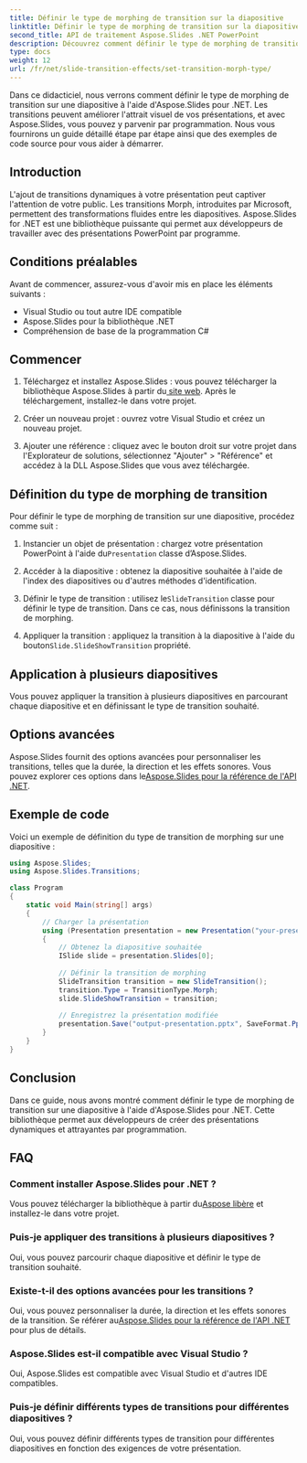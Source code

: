 ```yaml
---
title: Définir le type de morphing de transition sur la diapositive
linktitle: Définir le type de morphing de transition sur la diapositive
second_title: API de traitement Aspose.Slides .NET PowerPoint
description: Découvrez comment définir le type de morphing de transition sur les diapositives à l’aide d’Aspose.Slides pour .NET. Guide étape par étape avec des exemples de code. Améliorez vos présentations maintenant !
type: docs
weight: 12
url: /fr/net/slide-transition-effects/set-transition-morph-type/
---
```

Dans ce didacticiel, nous verrons comment définir le type de morphing de transition sur une diapositive à l'aide d'Aspose.Slides pour .NET. Les transitions peuvent améliorer l'attrait visuel de vos présentations, et avec Aspose.Slides, vous pouvez y parvenir par programmation. Nous vous fournirons un guide détaillé étape par étape ainsi que des exemples de code source pour vous aider à démarrer.

## Introduction
L'ajout de transitions dynamiques à votre présentation peut captiver l'attention de votre public. Les transitions Morph, introduites par Microsoft, permettent des transformations fluides entre les diapositives. Aspose.Slides for .NET est une bibliothèque puissante qui permet aux développeurs de travailler avec des présentations PowerPoint par programme.

## Conditions préalables
Avant de commencer, assurez-vous d'avoir mis en place les éléments suivants :
- Visual Studio ou tout autre IDE compatible
- Aspose.Slides pour la bibliothèque .NET
- Compréhension de base de la programmation C#

## Commencer
1.  Téléchargez et installez Aspose.Slides : vous pouvez télécharger la bibliothèque Aspose.Slides à partir du[ site web](https://releases.aspose.com/slides/net/). Après le téléchargement, installez-le dans votre projet.

2. Créer un nouveau projet : ouvrez votre Visual Studio et créez un nouveau projet.

3. Ajouter une référence : cliquez avec le bouton droit sur votre projet dans l'Explorateur de solutions, sélectionnez "Ajouter" > "Référence" et accédez à la DLL Aspose.Slides que vous avez téléchargée.

## Définition du type de morphing de transition
Pour définir le type de morphing de transition sur une diapositive, procédez comme suit :

1.  Instancier un objet de présentation : chargez votre présentation PowerPoint à l'aide du`Presentation` classe d’Aspose.Slides.

2. Accéder à la diapositive : obtenez la diapositive souhaitée à l'aide de l'index des diapositives ou d'autres méthodes d'identification.

3.  Définir le type de transition : utilisez le`SlideTransition` classe pour définir le type de transition. Dans ce cas, nous définissons la transition de morphing.

4.  Appliquer la transition : appliquez la transition à la diapositive à l'aide du bouton`Slide.SlideShowTransition` propriété.

## Application à plusieurs diapositives
Vous pouvez appliquer la transition à plusieurs diapositives en parcourant chaque diapositive et en définissant le type de transition souhaité.

## Options avancées
 Aspose.Slides fournit des options avancées pour personnaliser les transitions, telles que la durée, la direction et les effets sonores. Vous pouvez explorer ces options dans le[Aspose.Slides pour la référence de l'API .NET](https://reference.aspose.com/slides/net/).

## Exemple de code
Voici un exemple de définition du type de transition de morphing sur une diapositive :

```csharp
using Aspose.Slides;
using Aspose.Slides.Transitions;

class Program
{
    static void Main(string[] args)
    {
        // Charger la présentation
        using (Presentation presentation = new Presentation("your-presentation.pptx"))
        {
            // Obtenez la diapositive souhaitée
            ISlide slide = presentation.Slides[0];
            
            // Définir la transition de morphing
            SlideTransition transition = new SlideTransition();
            transition.Type = TransitionType.Morph;
            slide.SlideShowTransition = transition;
            
            // Enregistrez la présentation modifiée
            presentation.Save("output-presentation.pptx", SaveFormat.Pptx);
        }
    }
}
```

## Conclusion
Dans ce guide, nous avons montré comment définir le type de morphing de transition sur une diapositive à l'aide d'Aspose.Slides pour .NET. Cette bibliothèque permet aux développeurs de créer des présentations dynamiques et attrayantes par programmation.

## FAQ

### Comment installer Aspose.Slides pour .NET ?
 Vous pouvez télécharger la bibliothèque à partir du[Aspose libère](https://releases.aspose.com/slides/net/) et installez-le dans votre projet.

### Puis-je appliquer des transitions à plusieurs diapositives ?
Oui, vous pouvez parcourir chaque diapositive et définir le type de transition souhaité.

### Existe-t-il des options avancées pour les transitions ?
 Oui, vous pouvez personnaliser la durée, la direction et les effets sonores de la transition. Se référer au[Aspose.Slides pour la référence de l'API .NET](https://reference.aspose.com/slides/net/) pour plus de détails.

### Aspose.Slides est-il compatible avec Visual Studio ?
Oui, Aspose.Slides est compatible avec Visual Studio et d'autres IDE compatibles.

### Puis-je définir différents types de transitions pour différentes diapositives ?
Oui, vous pouvez définir différents types de transition pour différentes diapositives en fonction des exigences de votre présentation.